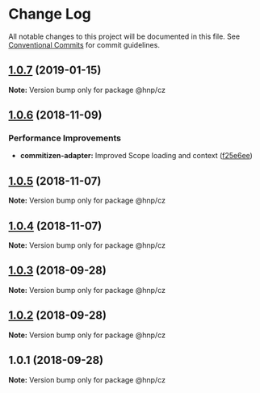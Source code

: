 # Change Log

All notable changes to this project will be documented in this file.
See [Conventional Commits](https://conventionalcommits.org) for commit guidelines.

## [1.0.7](https://github.com/MechanicalHuman/hnp-utilities/compare/@hnp/cz@1.0.6...@hnp/cz@1.0.7) (2019-01-15)

**Note:** Version bump only for package @hnp/cz

## [1.0.6](https://github.com/MechanicalHuman/hnp-utilities/compare/@hnp/cz@1.0.5...@hnp/cz@1.0.6) (2018-11-09)

### Performance Improvements

-   **commitizen-adapter:** Improved Scope loading and context ([f25e6ee](https://github.com/MechanicalHuman/hnp-utilities/commit/f25e6ee))

## [1.0.5](https://github.com/MechanicalHuman/hnp-utilities/compare/@hnp/cz@1.0.4...@hnp/cz@1.0.5) (2018-11-07)

**Note:** Version bump only for package @hnp/cz

## [1.0.4](https://github.com/MechanicalHuman/hnp-utilities/compare/@hnp/cz@1.0.3...@hnp/cz@1.0.4) (2018-11-07)

**Note:** Version bump only for package @hnp/cz

<a name="1.0.3"></a>

## [1.0.3](https://github.com/MechanicalHuman/hnp-utilities/compare/@hnp/cz@1.0.2...@hnp/cz@1.0.3) (2018-09-28)

**Note:** Version bump only for package @hnp/cz

<a name="1.0.2"></a>

## [1.0.2](https://github.com/MechanicalHuman/hnp-utilities/compare/@hnp/cz@1.0.1...@hnp/cz@1.0.2) (2018-09-28)

**Note:** Version bump only for package @hnp/cz

<a name="1.0.1"></a>

## 1.0.1 (2018-09-28)

**Note:** Version bump only for package @hnp/cz

